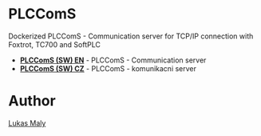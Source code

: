 # PLCComS
Dockerized PLCComS - Communication server for TCP/IP connection with Foxtrot, TC700 and SoftPLC

- **[PLCComS (SW) EN](https://www.tecomat.com/download/software-and-firmware/plccoms/)** - PLCComS - Communication server
- **[PLCComS (SW) CZ](https://www.tecomat.cz/ke-stazeni/software/plccoms/)** - PLCComS - komunikacni server

# Author

[Lukas Maly](http://www.open-tech.cz 'Open-Tech')
